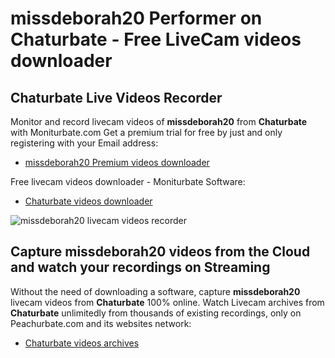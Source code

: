 # missdeborah20 Performer on Chaturbate - Free LiveCam videos downloader

## Chaturbate Live Videos Recorder

Monitor and record livecam videos of **missdeborah20** from **Chaturbate** with Moniturbate.com
Get a premium trial for free by just and only registering with your Email address:
* [missdeborah20 Premium videos downloader](https://moniturbate.com/request-demo-licence-key.html)

Free livecam videos downloader - Moniturbate Software:
* [Chaturbate videos downloader](https://moniturbate.com/moniturbate-download-software.html)

![missdeborah20 livecam videos recorder](https://peachurnet.com/templates/moniturbate-software.png)


## Capture missdeborah20 videos from the Cloud and watch your recordings on Streaming

Without the need of downloading a software, capture **missdeborah20** livecam videos from **Chaturbate** 100% online.
Watch Livecam archives from **Chaturbate** unlimitedly from thousands of existing recordings, only on Peachurbate.com and its websites network:
* [Chaturbate videos archives](https://peachurnet.com/)